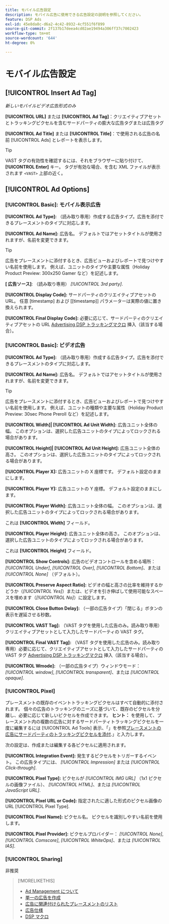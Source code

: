 ```yaml
---
title: モバイル広告設定
description: モバイル広告に使用できる広告設定の説明を参照してください。
feature: DSP Ads
exl-id: 45e8da8c-d6a2-4c42-8932-4cf551f6f899
source-git-commit: 2f137b17deea4cd02ae19494a306ff37c7002423
workflow-type: tm+mt
source-wordcount: '644'
ht-degree: 0%

---
```


# モバイル広告設定

## [!UICONTROL Insert Ad Tag]

*新しいモバイルビデオ広告形式のみ*

**[!UICONTROL URL]** または **[!UICONTROL Ad Tag]**：クリエイティブアセットとトラッキングピクセルを含むサードパーティの膨大な広告タグまたは広告タグ

**[!UICONTROL Ad Title]** または **[!UICONTROL Title]**：で使用される広告の名前 [!UICONTROL Ads] とレポートを表示します。

>[!TIP]
>
> VAST タグの有効性を確認するには、それをブラウザーに貼り付けて、 **[!UICONTROL Enter]** キー。 タグが有効な場合、を含む XML ファイルが表示されます `<VAST>` 上部の近く。

## [!UICONTROL Ad Options]

### [!UICONTROL Basic]: モバイル表示広告

**[!UICONTROL Ad Type]:** （読み取り専用）作成する広告タイプ。広告を添付できるプレースメントのタイプに対応します。

**[!UICONTROL Ad Name]:** 広告名。 デフォルトではアセットタイトルが使用されますが、名前を変更できます。

>[!TIP]
>
> 広告をプレースメントに添付するとき、広告ビューおよびレポートで見つけやすい名前を使用します。 例えば、ユニットのタイプや主要な属性（Holiday Product Preview: 300x250 Gamer など）を記述します。

**\[ 広告ソース\]**: （読み取り専用） *[!UICONTROL 3rd party]*.

**[!UICONTROL Display Code]:** サードパーティのクリエイティブアセットの URL。 任意 [timestamp] および [[timestamp]] パラメーターは実際の値に置き換えられます。

**[!UICONTROL Final Display Code]:** 必要に応じて、サードパーティのクリエイティブアセットの URL [Advertising DSP トラッキングマクロ](/help/dsp/campaign-management/macros.md) 挿入（該当する場合）。

### [!UICONTROL Basic]: ビデオ広告

**[!UICONTROL Ad Type]:** （読み取り専用）作成する広告タイプ。広告を添付できるプレースメントのタイプに対応します。

**[!UICONTROL Ad Name]:** 広告名。 デフォルトではアセットタイトルが使用されますが、名前を変更できます。

>[!TIP]
>
> 広告をプレースメントに添付するとき、広告ビューおよびレポートで見つけやすい名前を使用します。 例えば、ユニットの種類や主要な属性（Holiday Product Preview: 30sec Phone Preroll など）を記述します。

**[!UICONTROL Width]| [!UICONTROL Ad Unit Width]:** 広告ユニット全体の幅。 このオプションは、選択した広告ユニットのタイプによってロックされる場合があります。

**[!UICONTROL Height]| [!UICONTROL Ad Unit Height]:** 広告ユニット全体の高さ。 このオプションは、選択した広告ユニットのタイプによってロックされる場合があります。

**[!UICONTROL Player X]:** 広告ユニットの X 座標です。 デフォルト設定のままにします。

**[!UICONTROL Player Y]:** 広告ユニットの Y 座標。 デフォルト設定のままにします。

**[!UICONTROL Player Width]:** 広告ユニット全体の幅。 このオプションは、選択した広告ユニットのタイプによってロックされる場合があります。

これは **[!UICONTROL Width]** フィールド。

**[!UICONTROL Player Height]:** 広告ユニット全体の高さ。 このオプションは、選択した広告ユニットのタイプによってロックされる場合があります。

これは **[!UICONTROL Height]** フィールド。

**[!UICONTROL Show Controls]:** 広告のビデオコントロールを含める場所： *[!UICONTROL Under]*, *[!UICONTROL Over]*, *[!UICONTROL Bottom]*、または *[!UICONTROL None]* （デフォルト）。

**[!UICONTROL Preserve Aspect Ratio]:** ビデオの幅と高さの比率を維持するかどうか（*[!UICONTROL Yes]*）または、ビデオを引き伸ばして使用可能なスペースを埋めます（*[!UICONTROL No]*）に設定します。

**[!UICONTROL Close Button Delay]:** （一部の広告タイプ）「閉じる」ボタンの表示を遅延させる秒数。

**[!UICONTROL VAST Tag]:** （VAST タグを使用した広告のみ。読み取り専用）クリエイティブアセットとして入力したサードパーティの VAST タグ。

**[!UICONTROL Final VAST Tag]:** （VAST タグを使用した広告のみ。読み取り専用）必要に応じて、クリエイティブアセットとして入力したサードパーティの VAST タグ [Advertising DSP トラッキングマクロ](/help/dsp/campaign-management/macros.md) 挿入（該当する場合）。

**[!UICONTROL Wmode]:** （一部の広告タイプ）ウィンドウモード： *[!UICONTROL window]*, *[!UICONTROL transparent]*、または *[!UICONTROL opaque]*.

### [!UICONTROL Pixel]

プレースメントの既存のイベントトラッキングピクセルはすべて自動的に添付されます。 個々の広告のトラッキングのニーズに基づいて、既存のピクセルを分離し、必要に応じて新しいピクセルを作成できます。 **ヒント：** を使用して、プレースメント内の複数の広告に対するサードパーティトラッキングピクセルを一度に編集するには [!UICONTROL Ad Tools] 表示、「」を参照[プレースメントの広告にサードパーティのトラッキングピクセルを添付](/help/dsp/campaign-management/ads/ad-attach-to-placement.md#attach-pixels-ads).」と入力します。

次の設定は、作成または編集する各ピクセルに適用されます。

**[!UICONTROL Integration Event]:** 発生するピクセルをトリガーするイベント。 この広告タイプには、 *[!UICONTROL Impression]* または *[!UICONTROL Click-through]*.

**[!UICONTROL Pixel Type]:** ピクセルが *[!UICONTROL IMG URL]* （1x1 ピクセルの画像ファイル）、 *[!UICONTROL HTML]*、または *[!UICONTROL JavaScript URL]*.

**[!UICONTROL Pixel URL or Code]:** 指定されたに適した形式のピクセル画像の URL [!UICONTROL Pixel Type].

**[!UICONTROL Pixel Name]:** ピクセル名。 ピクセルを識別しやすい名前を使用します。

**[!UICONTROL Pixel Provider]:** ピクセルプロバイダー： *[!UICONTROL None]*, *[!UICONTROL Comscore]*, *[!UICONTROL WhiteOps]*、または *[!UICONTROL IAS]*.

### [!UICONTROL Sharing]

非推奨

>[!MORELIKETHIS]
>
>* [Ad Management について](ad-about.md)
>* [単一の広告を作成](ad-create.md)
>* [広告に関連付けられたプレースメントのリスト](/help/dsp/campaign-management/ads/ad-list-placements.md)
>* [広告仕様](ad-specs.md)
>* [DSP マクロ](/help/dsp/campaign-management/macros.md)
